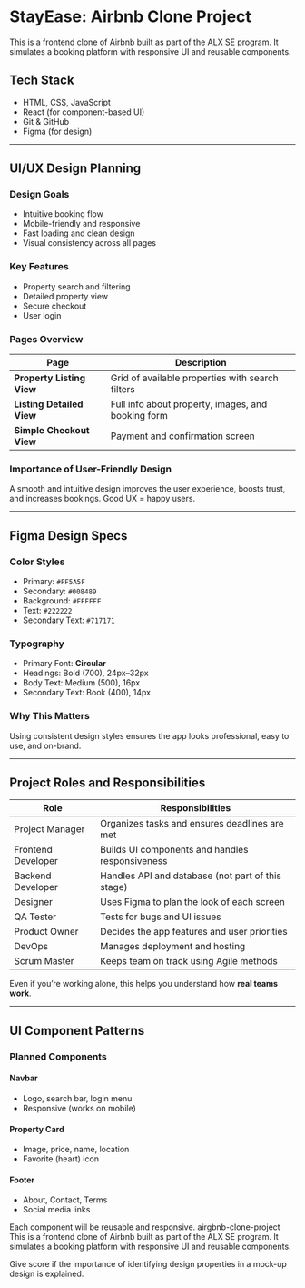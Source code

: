 # StayEase: Airbnb Clone Project

This is a frontend clone of Airbnb built as part of the ALX SE program. It simulates a booking platform with responsive UI and reusable components.

## Tech Stack
- HTML, CSS, JavaScript
- React (for component-based UI)
- Git & GitHub
- Figma (for design)

---

## UI/UX Design Planning

### Design Goals
- Intuitive booking flow
- Mobile-friendly and responsive
- Fast loading and clean design
- Visual consistency across all pages

### Key Features
- Property search and filtering
- Detailed property view
- Secure checkout
- User login

### Pages Overview

| Page | Description |
|------|-------------|
| **Property Listing View** | Grid of available properties with search filters |
| **Listing Detailed View** | Full info about property, images, and booking form |
| **Simple Checkout View** | Payment and confirmation screen |

### Importance of User-Friendly Design
A smooth and intuitive design improves the user experience, boosts trust, and increases bookings. Good UX = happy users.

---

## Figma Design Specs

### Color Styles
- Primary: `#FF5A5F`
- Secondary: `#008489`
- Background: `#FFFFFF`
- Text: `#222222`
- Secondary Text: `#717171`

### Typography
- Primary Font: **Circular**
- Headings: Bold (700), 24px–32px
- Body Text: Medium (500), 16px
- Secondary Text: Book (400), 14px

### Why This Matters
Using consistent design styles ensures the app looks professional, easy to use, and on-brand.

---

## Project Roles and Responsibilities

| Role | Responsibilities |
|------|------------------|
| Project Manager | Organizes tasks and ensures deadlines are met |
| Frontend Developer | Builds UI components and handles responsiveness |
| Backend Developer | Handles API and database (not part of this stage) |
| Designer | Uses Figma to plan the look of each screen |
| QA Tester | Tests for bugs and UI issues |
| Product Owner | Decides the app features and user priorities |
| DevOps | Manages deployment and hosting |
| Scrum Master | Keeps team on track using Agile methods |

Even if you’re working alone, this helps you understand how **real teams work**.

---

## UI Component Patterns

### Planned Components

#### Navbar
- Logo, search bar, login menu
- Responsive (works on mobile)

#### Property Card
- Image, price, name, location
- Favorite (heart) icon

#### Footer
- About, Contact, Terms
- Social media links

Each component will be reusable and responsive.
 airgbnb-clone-project
This is a frontend clone of Airbnb built as part of the ALX SE program. It simulates a booking platform with responsive UI and reusable components.

Give score if the importance of identifying design properties in a mock-up design is explained.
